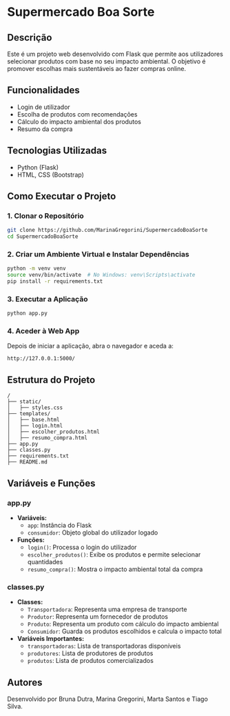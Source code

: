 # Supermercado Boa Sorte

## Descrição
Este é um projeto web desenvolvido com Flask que permite aos utilizadores selecionar produtos com base no seu impacto ambiental. O objetivo é promover escolhas mais sustentáveis ao fazer compras online.

## Funcionalidades
- Login de utilizador
- Escolha de produtos com recomendações
- Cálculo do impacto ambiental dos produtos
- Resumo da compra

## Tecnologias Utilizadas
- Python (Flask)
- HTML, CSS (Bootstrap)

## Como Executar o Projeto

### 1. Clonar o Repositório
```bash
git clone https://github.com/MarinaGregorini/SupermercadoBoaSorte
cd SupermercadoBoaSorte
```

### 2. Criar um Ambiente Virtual e Instalar Dependências
```bash
python -m venv venv
source venv/bin/activate  # No Windows: venv\Scripts\activate
pip install -r requirements.txt
```

### 3. Executar a Aplicação
```bash
python app.py
```

### 4. Aceder à Web App
Depois de iniciar a aplicação, abra o navegador e aceda a:
```
http://127.0.0.1:5000/
```

## Estrutura do Projeto
```
/
├── static/
│   ├── styles.css
├── templates/
│   ├── base.html
│   ├── login.html
│   ├── escolher_produtos.html
│   ├── resumo_compra.html
├── app.py
├── classes.py
├── requirements.txt
├── README.md
```

## Variáveis e Funções

### app.py
- **Variáveis:**
  - `app`: Instância do Flask
  - `consumidor`: Objeto global do utilizador logado
- **Funções:**
  - `login()`: Processa o login do utilizador
  - `escolher_produtos()`: Exibe os produtos e permite selecionar quantidades
  - `resumo_compra()`: Mostra o impacto ambiental total da compra

### classes.py
- **Classes:**
  - `Transportadora`: Representa uma empresa de transporte
  - `Produtor`: Representa um fornecedor de produtos
  - `Produto`: Representa um produto com cálculo do impacto ambiental
  - `Consumidor`: Guarda os produtos escolhidos e calcula o impacto total
- **Variáveis Importantes:**
  - `transportadoras`: Lista de transportadoras disponíveis
  - `produtores`: Lista de produtores de produtos
  - `produtos`: Lista de produtos comercializados

## Autores
Desenvolvido por Bruna Dutra, Marina Gregorini, Marta Santos e Tiago Silva.
